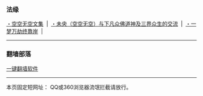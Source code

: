 ### 法缘

[・空空无空文集](https://github.com/lanna2019/lanna2019.github.io/issues/65#issue-454113136) &nbsp;|&nbsp; 
[・未央（空空无空）与下凡众佛道神及三界众生的交流](https://github.com/lanna2019/lanna2019.github.io/issues/64#issue-454107840) &nbsp;|&nbsp; 
[・一梦万劫终靠岸](https://github.com/lanna2019/lanna2019.github.io/issues/91#issue-454726509) &nbsp;|&nbsp; 

-----------------------------------------------------------
### 翻墙部落

[一键翻墙软件](https://github.com/dfh1/fq) 


-----------------------------------------------------------


本页固定短网址：
QQ或360浏览器流氓拦截请放行。
